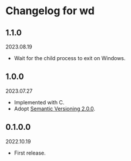 # Changelog for wd

## 1.1.0

2023.08.19

- Wait for the child process to exit on Windows.

## 1.0.0

2023.07.27

- Implemented with C.
- Adopt [Semantic Versioning 2.0.0](https://semver.org/spec/v2.0.0.html).

## 0.1.0.0

2022.10.19

- First release.
